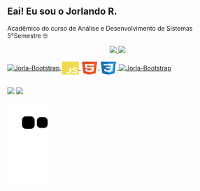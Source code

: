 ## Eai! Eu sou o Jorlando R.
Acadêmico do curso de Análise e Desenvolvimento de Sistemas 5°Semestre 🤓

<div align="center">
  <a href="https://github.com/jorlando23">
  <img height="180em" src="https://github-readme-stats.vercel.app/api?username=jorlando23&show_icons=true&theme=dracula&include_all_commits=true&count_private=true"/>
  <img height="180em" src="https://github-readme-stats.vercel.app/api/top-langs/?username=jorlando23&layout=compact&langs_count=7&theme=dracula"/>
</div>
  
  <div style="display: inline_block"><br>
  <img align="center" alt="Jorla-Bootstrap" height="30" widht="40" src="https://cdn.jsdelivr.net/gh/devicons/devicon/icons/java/java-original.svg" />
  <img align="center" alt="jorla-Js" height="30" width="40" src="https://raw.githubusercontent.com/devicons/devicon/master/icons/javascript/javascript-plain.svg">
  <img align="center" alt="Jorla-HTML" height="30" width="40" src="https://raw.githubusercontent.com/devicons/devicon/master/icons/html5/html5-original.svg">
  <img align="center" alt="Jorla-CSS" height="30" width="40" src="https://raw.githubusercontent.com/devicons/devicon/master/icons/css3/css3-original.svg">
  <img align="center" alt="Jorla-Bootstrap" height="30" widht="40" src="https://cdn.jsdelivr.net/gh/devicons/devicon/icons/bootstrap/bootstrap-plain.svg" />  
</div>
  
##

<div> 
 
  <a href="https://instagram.com/jorlandorsantos" target="_blank"><img src="https://img.shields.io/badge/-Instagram-%23E4405F?style=for-the-badge&logo=instagram&logoColor=white" target="_blank"></a> 
  <a href = "jorlandosantos2020@gmail.com"><img src="https://img.shields.io/badge/-Gmail-%23333?style=for-the-badge&logo=gmail&logoColor=white" target="_blank"></a>
   
 
  ![Snake animation](https://github.com/rafaballerini/rafaballerini/blob/output/github-contribution-grid-snake.svg)
 
</div>
